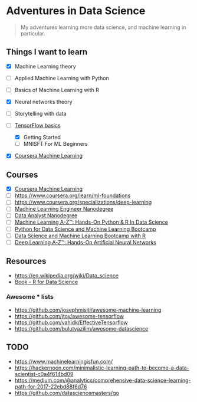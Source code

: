 # Adventures in Data Science

> My adventures learning more data science, and machine learning in particular.

## Things I want to learn

- [X] Machine Learning theory
- [ ] Applied Machine Learning with Python
- [ ] Basics of Machine Learning with R
- [X] Neural networks theory
- [ ] Storytelling with data
- [ ] [TensorFlow basics](tensorflow)
  - [X] Getting Started
  - [ ] MNISFT For ML Beginners
- [X] [Coursera Machine Learning](coursera_machinelearning)


## Courses

- [X] [Coursera Machine Learning](https://www.coursera.org/learn/machine-learning)
- [ ] https://www.coursera.org/learn/ml-foundations
- [ ] https://www.coursera.org/specializations/deep-learning
- [ ] [Machine Learning Engineer Nanodegree](https://www.udacity.com/course/machine-learning-engineer-nanodegree--nd009)
- [ ] [Data Analyst Nanodegree](https://www.udacity.com/course/data-analyst-nanodegree--nd002)
- [ ] [Machine Learning A-Z™: Hands-On Python & R In Data Science](https://www.udemy.com/machinelearning/)
- [ ] [Python for Data Science and Machine Learning Bootcamp](https://www.udemy.com/python-for-data-science-and-machine-learning-bootcamp/)
- [ ] [Data Science and Machine Learning Bootcamp with R](https://www.udemy.com/data-science-and-machine-learning-bootcamp-with-r/)
- [ ] [Deep Learning A-Z™: Hands-On Artificial Neural Networks](https://www.udemy.com/deeplearning/)

## Resources

- https://en.wikipedia.org/wiki/Data_science
- [Book - R for Data Science](http://r4ds.had.co.nz/)

### Awesome * lists

- https://github.com/josephmisiti/awesome-machine-learning
- https://github.com/jtoy/awesome-tensorflow
- https://github.com/vahidk/EffectiveTensorflow
- https://github.com/bulutyazilim/awesome-datascience

## TODO

- https://www.machinelearningisfun.com/
- https://hackernoon.com/minimalistic-learning-path-to-become-a-data-scientist-c0a4f614bd09
- https://medium.com/@analytics/comprehensive-data-science-learning-path-for-2017-22ebd88f6d76
- https://github.com/datasciencemasters/go
